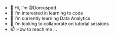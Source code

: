 - 👋 Hi, I’m @Dorcuspdd
- 👀 I’m interested in learning to code
- 🌱 I’m currently learning Data Analytics
- 💞️ I’m looking to collaborate on tutorial sessions
- 📫 How to reach me ...

<!---
Dorcuspdd/Dorcuspdd is a ✨ special ✨ repository because its `README.md` (this file) appears on your GitHub profile.
You can click the Preview link to take a look at your changes.
--->
